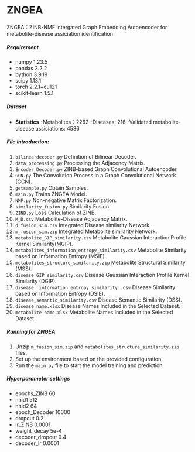 # ZNGEA
ZNGEA：ZINB-NMF intergated Graph Embedding Autoencoder for metabolite-disease assiciation identification

##### Requirement

- numpy                     1.23.5
- pandas                    2.2.2
- python                    3.9.19
- scipy                     1.13.1
- torch                     2.2.1+cu121              
- scikit-learn              1.5.1

##### Dataset

- **Statistics**
    -Metabolites：2262
    -Diseases: 216
    -Validated metabolite-disease assiciations: 4536

##### File Introduction:

1. `bilineardecoder.py` Definition of Bilinear Decoder.
2. `data_processing.py` Processing the Adjacency Matrix. 
3. `Encoder_Decoder.py` ZINB-based Graph Convolutional Autoencoder. 
4. `GCN.py` The Convolution Process in a Graph Convolutional Network (GCN). 
5. `getsample.py` Obtain Samples.
6. `main.py` Trains ZNGEA Model.
7. `NMF.py` Non-negative Matrix Factorization.
8. `similarity_fusion.py` Similarity Fusion.
9. `ZINB.py` Loss Calculation of ZINB.
10. `M_D.csv` Metabolite-Disease Adjacency Matrix.
11. `d_fusion_sim.csv` Integrated Disease similarity Network.
12. `m_fusion_sim.zip` Integrated Metabolite similarity Network.
13. `metabolite_GIP_similarity.csv` Metabolite Gaussian Interaction Profile Kernel Similarity(MGIP).
14. `metabolites_information_entropy_similarity.csv` Metabolite Similarity based on Information Entropy (MSIE).
15. `metabolites_structure_similarity.zip` Metabolite Structural Similarity (MSS).
16. `disease_GIP_similarity.csv` Disease Gaussian Interaction Profile Kernel Similarity (DGIP).
17. `disease _information_entropy_similarity .csv` Disease Similarity based on Information Entropy (DSIE).
18. `disease_semantic_similarity.csv` Disease Semantic Similarity (DSS).
19. `disease name.xlsx` Disease Names Included in the Selected Dataset.
20. `metabolite name.xlsx` Metabolite Names Included in the Selected Dataset.
        
##### Running for ZNGEA

1. Unzip `m_fusion_sim.zip` and `metabolites_structure_similarity.zip` files.
2. Set up the environment based on the provided configuration.
3. Run the `main.py` file to start the model training and prediction.

##### Hyperparameter settings
- epochs_ZINB               60
- nhid1                     512
- nhid2                     64
- epoch_Decoder             10000
- dropout                   0.2              
- lr_ZINB                   0.0001
- weight_decay              5e-4
- decoder_dropout           0.4
- decoder_lr                0.0001



        

